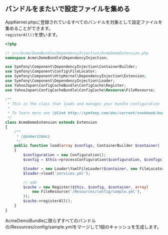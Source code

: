 バンドルをまたいで設定ファイルを集める
--------------------------------------

AppKernel.phpに登録されているすべてのバンドルを対象として設定ファイルを集めることができます。  
`registerAll()`を使います。

```php
<?php

// src/Acme/DemoBundle/DependencyInjection/AcmeDemoExtension.php
namespace Acme\DemoBundle\DependencyInjection;

use Symfony\Component\DependencyInjection\ContainerBuilder;
use Symfony\Component\Config\FileLocator;
use Symfony\Component\HttpKernel\DependencyInjection\Extension;
use Symfony\Component\DependencyInjection\Loader;
use YahooJapan\ConfigCacheBundle\ConfigCache\Register;
use YahooJapan\ConfigCacheBundle\ConfigCache\Resource\FileResource;

/**
 * This is the class that loads and manages your bundle configuration
 *
 * To learn more see {@link http://symfony.com/doc/current/cookbook/bundles/extension.html}
 */
class AcmeDemoExtension extends Extension
{
    /**
     * {@inheritdoc}
     */
    public function load(array $configs, ContainerBuilder $container)
    {
        $configuration = new Configuration();
        $config = $this->processConfiguration($configuration, $configs);

        $loader = new Loader\YamlFileLoader($container, new FileLocator(__DIR__.'/../Resources/config'));
        $loader->load('services.yml');

        // add
        $cache = new Register($this, $config, $container, array(
            new FileResource('/Resources/config/sample.yml'),
        ));
        $cache->registerAll();
    }
}
```

AcmeDemoBundleに限らずすべてのバンドルの/Resources/config/sample.ymlをマージして1個のキャッシュを生成します。
